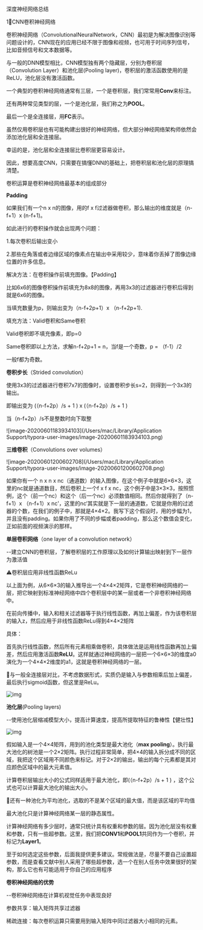 深度神经网络总结



1⃣️CNN卷积神经网络



卷积神经网络（ConvolutionalNeuralNetwork，CNN）最初是为解决图像识别等问题设计的，CNN现在的应用已经不限于图像和视频，也可用于时间序列信号，比如音频信号和文本数据等。

与一般的DNN模型相比，CNN模型独有两个隐藏层，分别为卷积层（Convolution Layer）和池化层(Pooling layer)，卷积层的激活函数使用的是ReLU，池化层没有激活函数。

一个典型的卷积神经网络通常有三层，一个是卷积层，我们常常用**Conv**来标注。

还有两种常见类型的层，一个是池化层，我们称之为**POOL**。

最后一个是全连接层，用**FC**表示。

虽然仅用卷积层也有可能构建出很好的神经网络，但大部分神经网络架构师依然会添加池化层和全连接层。

幸运的是，池化层和全连接层比卷积层更容易设计。

因此，想要高度CNN，只需要在搞懂DNN的基础上，把卷积层和池化层的原理搞清楚。



卷积运算是卷积神经网络最基本的组成部分



**Padding**

如果我们有一个n x n的图像，用的f x f过滤器做卷积，那么输出的维度就是（n-f+1）x (n-f+1)。

如此进行的卷积操作就会出现两个问题：

1.每次卷积后输出变小

2.那些在角落或者边缘区域的像素点在输出中采用较少，意味着你丢掉了图像边缘位置的许多信息。



解决方法：在卷积操作前填充图像。【Padding】

比如6x6的图像卷积操作前填充为8x8的图像，再用3x3的过滤器进行卷积后得到就是6x6的图像。

当填充数量为p，则输出变为（n-f+2p+1）x （n-f+2p+1).



填充方法：Valid卷积和Same卷积

Valid卷积即不填充像素，即p=0

Same卷积即以上方法，求解n-f+2p+1 = n，当f是一个奇数，p = （f-1）/2

一般f都为奇数。



**卷积步长**（Strided convolution）

使用3x3的过滤器进行卷积7x7的图像时，设置卷积步长s=2，则得到一个3x3的输出。

即输出变为 (（n-f+2p）/s + 1 ) x  (（n-f+2p）/s + 1 ) 

当（n-f+2p）/s不是整数时向下取整



![image-20200601183934103](/Users/mac/Library/Application Support/typora-user-images/image-20200601183934103.png)

**三维卷积**（Convolutions over volumes）



![image-20200601200602708](/Users/mac/Library/Application Support/typora-user-images/image-20200601200602708.png)





如果你有一个 n x n x nc（通道数）的输入图像，在这个例子中就是6×6×3，这里的nc就是通道数目，然后卷积上一个f x f x nc，这个例子中是3×3×3，按照惯例，这个（前一个nc）和这个（后一个nc）必须数值相同。然后你就得到了（n-f+1）x （n-f+1）x nc'，这里的nc‘其实就是下一层的通道数，它就是你用的过滤器的个数，在我们的例子中，那就是4×4×2。我写下这个假设时，用的步幅为1，并且没有padding。如果你用了不同的步幅或者padding，那么这个数值会变化，正如前面的视频演示的那样。

**单层卷积网络**（one layer of a convolution network）

--建立CNN的卷积层，了解卷积层的工作原理以及如何计算输出映射到下一层作为激活值

⚠️卷积层应用非线性函数ReLu

以上面为例，从6×6×3的输入推导出一个4×4×2矩阵，它是卷积神经网络的一层，把它映射到标准神经网络中四个卷积层中的某一层或者一个非卷积神经网络中。

在前向传播中，输入和相关过滤器等于执行线性函数，再加上偏差，作为该卷积层的输入z，然后应用于非线性函数ReLu得到4×4×2矩阵

具体：

首先执行线性函数，然后所有元素相乘做卷积，具体做法是运用线性函数再加上偏差，然后应用激活函数**ReLU**。这样就通过神经网络的一层把一个6×6×3的维度a0演化为一个4×4×2维度的a1，这就是卷积神经网络的一层。

🌟与一般全连接层对比，不考虑数据形式，实质仍是输入与参数相乘后加上偏差，最后执行sigmoid函数，但这里是ReLu。

![img](http://www.ai-start.com/dl2017/images/53d04d8ee616c7468e5b92da95c0e22b.png)



**池化层**(Pooling layers)

--使用池化层缩减模型大小，提高计算速度，提高所提取特征的鲁棒性【健壮性】



![img](http://www.ai-start.com/dl2017/images/ad5cf6dd7ca9a8ef144d8d918b21b1bc.png)

假如输入是一个4×4矩阵，用到的池化类型是最大池化（**max pooling**）。执行最大池化的树池是一个2×2矩阵。执行过程非常简单，把4×4的输入拆分成不同的区域，我把这个区域用不同颜色来标记。对于2×2的输出，输出的每个元素都是其对应颜色区域中的最大元素值。

计算卷积层输出大小的公式同样适用于最大池化，即(（n-f+2p）/s + 1 ) ，这个公式也可以计算最大池化的输出大小。

🌟还有一种池化为平均池化，选取的不是某个区域的最大值，而是该区域的平均值

最大池化只是计算神经网络某一层的静态属性。

计算神经网络有多少层时，通常只统计具有权重和参数的层。因为池化层没有权重和参数，只有一些超参数。这里，我们把**CONV1**和**POOL1**共同作为一个卷积，并标记为**Layer1**。



至于如何选定这些参数，后面我提供更多建议。常规做法是，尽量不要自己设置超参数，而是查看文献中别人采用了哪些超参数，选一个在别人任务中效果很好的架构，那么它也有可能适用于你自己的应用程序



**卷积神经网络的优势**

--卷积神经网络在计算机视觉任务中表现良好

参数共享：输入矩阵共享过滤器

稀疏连接：每次卷积运算只需要用到输入矩阵中同过滤器大小相同的元素。


